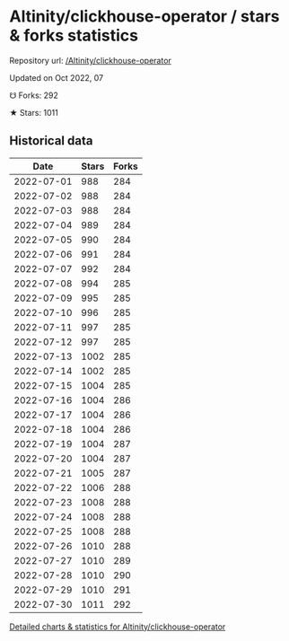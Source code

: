 # Altinity/clickhouse-operator / stars & forks statistics

Repository url: [/Altinity/clickhouse-operator](https://github.com/Altinity/clickhouse-operator)

Updated on Oct 2022, 07

☋ Forks: 292

★ Stars: 1011

## Historical data
| Date | Stars | Forks |
|------|-------|-------|
| 2022-07-01 | 988 | 284 | 
| 2022-07-02 | 988 | 284 | 
| 2022-07-03 | 988 | 284 | 
| 2022-07-04 | 989 | 284 | 
| 2022-07-05 | 990 | 284 | 
| 2022-07-06 | 991 | 284 | 
| 2022-07-07 | 992 | 284 | 
| 2022-07-08 | 994 | 285 | 
| 2022-07-09 | 995 | 285 | 
| 2022-07-10 | 996 | 285 | 
| 2022-07-11 | 997 | 285 | 
| 2022-07-12 | 997 | 285 | 
| 2022-07-13 | 1002 | 285 | 
| 2022-07-14 | 1002 | 285 | 
| 2022-07-15 | 1004 | 285 | 
| 2022-07-16 | 1004 | 286 | 
| 2022-07-17 | 1004 | 286 | 
| 2022-07-18 | 1004 | 286 | 
| 2022-07-19 | 1004 | 287 | 
| 2022-07-20 | 1004 | 287 | 
| 2022-07-21 | 1005 | 287 | 
| 2022-07-22 | 1006 | 288 | 
| 2022-07-23 | 1008 | 288 | 
| 2022-07-24 | 1008 | 288 | 
| 2022-07-25 | 1008 | 288 | 
| 2022-07-26 | 1010 | 288 | 
| 2022-07-27 | 1010 | 289 | 
| 2022-07-28 | 1010 | 290 | 
| 2022-07-29 | 1010 | 291 | 
| 2022-07-30 | 1011 | 292 | 


[Detailed charts & statistics for Altinity/clickhouse-operator](https://reviewgithub.com/rep/Altinity/clickhouse-operator)
